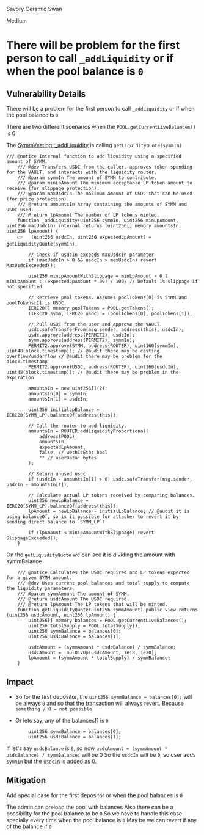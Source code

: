 Savory Ceramic Swan

Medium

# There will be problem for the first person to call `_addLiquidity` or if when the pool balance is `0`

## Vulnerability Details

There will be a problem for the first person to call `_addLiquidity` or if when the pool balance is `0`

There are two different scenarios when the `POOL.getCurrentLiveBalances()` is 0

The [SymmVesting::_addLiquidity](https://github.com/sherlock-audit/2025-03-symm-io-stacking/blob/main/token/contracts/vesting/SymmVesting.sol#L172) is calling `getLiquidityQuote(symmIn)`

```Solidity
/// @notice Internal function to add liquidity using a specified amount of SYMM.
	/// @dev Transfers USDC from the caller, approves token spending for the VAULT, and interacts with the liquidity router.
	/// @param symmIn The amount of SYMM to contribute.
	/// @param minLpAmount The minimum acceptable LP token amount to receive (for slippage protection).
	/// @param maxUsdcIn The maximum amount of USDC that can be used (for price protection).
	/// @return amountsIn Array containing the amounts of SYMM and USDC used.
	/// @return lpAmount The number of LP tokens minted.
	function _addLiquidity(uint256 symmIn, uint256 minLpAmount, uint256 maxUsdcIn) internal returns (uint256[] memory amountsIn, uint256 lpAmount) {
	👉	(uint256 usdcIn, uint256 expectedLpAmount) = getLiquidityQuote(symmIn);

		// Check if usdcIn exceeds maxUsdcIn parameter
		if (maxUsdcIn > 0 && usdcIn > maxUsdcIn) revert MaxUsdcExceeded();

		uint256 minLpAmountWithSlippage = minLpAmount > 0 ? minLpAmount : (expectedLpAmount * 99) / 100; // Default 1% slippage if not specified

		// Retrieve pool tokens. Assumes poolTokens[0] is SYMM and poolTokens[1] is USDC.
		IERC20[] memory poolTokens = POOL.getTokens();
		(IERC20 symm, IERC20 usdc) = (poolTokens[0], poolTokens[1]);

		// Pull USDC from the user and approve the VAULT.
		usdc.safeTransferFrom(msg.sender, address(this), usdcIn);
		usdc.approve(address(PERMIT2), usdcIn);
		symm.approve(address(PERMIT2), symmIn);
		PERMIT2.approve(SYMM, address(ROUTER), uint160(symmIn), uint48(block.timestamp)); // @audit there may be casting overflow/underflow // @audit there may be problem for the block.timestamp
		PERMIT2.approve(USDC, address(ROUTER), uint160(usdcIn), uint48(block.timestamp)); // @audit there may be problem in the expiration

		amountsIn = new uint256[](2);
		amountsIn[0] = symmIn;
		amountsIn[1] = usdcIn;

		uint256 initialLpBalance = IERC20(SYMM_LP).balanceOf(address(this));

		// Call the router to add liquidity.
		amountsIn = ROUTER.addLiquidityProportional(
			address(POOL),
			amountsIn,
			expectedLpAmount,
			false, // wethIsEth: bool
			"" // userData: bytes
		);

		// Return unused usdc
		if (usdcIn - amountsIn[1] > 0) usdc.safeTransfer(msg.sender, usdcIn - amountsIn[1]);

		// Calculate actual LP tokens received by comparing balances.
		uint256 newLpBalance = IERC20(SYMM_LP).balanceOf(address(this));
		lpAmount = newLpBalance - initialLpBalance; // @audit it is using balanceOf, so is it possible for attacker to revert it by sending direct balance to `SYMM_LP`?

		if (lpAmount < minLpAmountWithSlippage) revert SlippageExceeded();
	}
```

On the `getLiquidityQuote` we can see it is dividing the amount with symmBalance

```Solidity
	/// @notice Calculates the USDC required and LP tokens expected for a given SYMM amount.
	/// @dev Uses current pool balances and total supply to compute the liquidity parameters.
	/// @param symmAmount The amount of SYMM.
	/// @return usdcAmount The USDC required.
	/// @return lpAmount The LP tokens that will be minted.
	function getLiquidityQuote(uint256 symmAmount) public view returns (uint256 usdcAmount, uint256 lpAmount) {
		uint256[] memory balances = POOL.getCurrentLiveBalances();
		uint256 totalSupply = POOL.totalSupply();
		uint256 symmBalance = balances[0];
		uint256 usdcBalance = balances[1];

		usdcAmount = (symmAmount * usdcBalance) / symmBalance;
		usdcAmount = _mulDivUp(usdcAmount, 1e18, 1e30);
		lpAmount = (symmAmount * totalSupply) / symmBalance;
	}
```

## Impact

* So for the first depositor, the `uint256 symmBalance = balances[0];` will be always `0` and so that the transaction will always revert. Because `something / 0 = not possible`

* Or lets say, any of the balances[] is `0`

```Solidity
		uint256 symmBalance = balances[0];
		uint256 usdcBalance = balances[1];
```
If let's say `usdcBalance` is `0`, so now `usdcAmount = (symmAmount * usdcBalance) / symmBalance;` will be 0
So the `usdcIn` will be `0`, so user adds `symmIn` but the `usdcIn` is added as 0.

## Mitigation

Add special case for the first depositor or when the pool balances is `0`

The admin can preload the pool with balances
Also there can be a possibility for the pool balance to be `0`
So we have to handle this case specially every time when the pool balance is `0`
May be we can revert if any of the balance if `0`